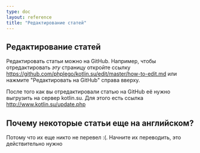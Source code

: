 ```yaml
---
type: doc
layout: reference
title: "Редактирование статей"
---
```


## Редактирование статей

Редактировать статьи можно на GitHub. Например, чтобы отредактировать *эту* страницу откройте ссылку https://github.com/phplego/kotlin.su/edit/master/how-to-edit.md или нажмите "Редактировать на GitHub" справа вверху.

После того как вы отредактировали статью на GitHub её нужно выгрузить на сервер kotlin.su. Для этого есть ссылка http://www.kotlin.su/update.php

## Почему некоторые статьи еще на английском?
Потому что их еще никто не перевел :(. Начните их переводить, это действительно нужно
